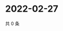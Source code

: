 # 2022-02-27

共 0 条

<!-- BEGIN WEIBO -->
<!-- 最后更新时间 Sun Feb 27 2022 08:40:29 GMT+0800 (China Standard Time) -->

<!-- END WEIBO -->
